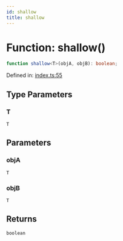 ```yaml
---
id: shallow
title: shallow
---
```


# Function: shallow()

```ts
function shallow<T>(objA, objB): boolean;
```

Defined in: [index.ts:55](https://github.com/TanStack/store/blob/main/packages/vue-store/src/index.ts#L55)

## Type Parameters

### T

`T`

## Parameters

### objA

`T`

### objB

`T`

## Returns

`boolean`
